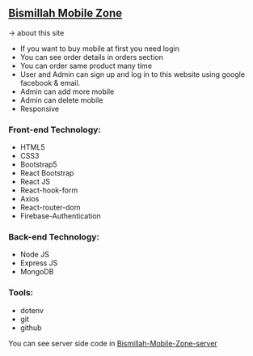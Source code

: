 ## [Bismillah Mobile Zone](https://happy-zone-store.web.app/)

 -> about this site

- If you want to buy mobile at first you need login
- You can see order details in orders section
- You can order same product many time 
- User and Admin can sign up and log in to this website using google facebook & email.
- Admin can add more mobile
- Admin can delete mobile
- Responsive

### Front-end Technology:

- HTML5
- CSS3
- Bootstrap5
- React Bootstrap
- React JS
- React-hook-form
- Axios
- React-router-dom
- Firebase-Authentication

### Back-end Technology:

- Node JS
- Express JS
- MongoDB

### Tools:

- dotenv
- git
- github



You can see server side code in [Bismillah-Mobile-Zone-server](https://github.com/Porgramming-Hero-web-course/full-stack-server-farhan-nahid)

